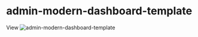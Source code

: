 # admin-modern-dashboard-template
View
![admin-modern-dashboard-template](https://raw.githubusercontent.com/zunaidmiah/admin-modern-dashboard-template/main/index.png)
